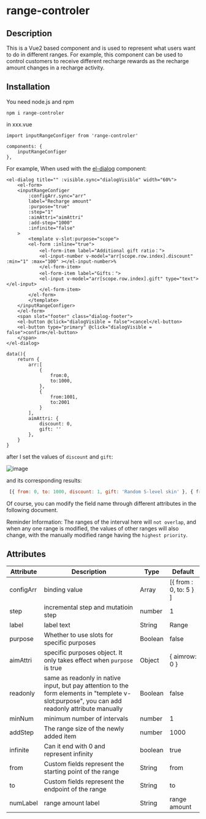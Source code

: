 # range-controler

## Description
This is a Vue2 based component and is used to represent what users want to do in different ranges.  For example, this component can be used to control customers to receive different recharge rewards as the recharge amount changes in a recharge activity.   

## Installation
You need node.js and npm
```
npm i range-controler
```

in xxx.vue
```
import inputRangeConfiger from 'range-controler'

components: {
    inputRangeConfiger
},

```
   
For example, When used with the [el-dialog](https://element.eleme.cn) component:
```
<el-dialog title="" :visible.sync="dialogVisible" width="60%">
    <el-form>
    <inputRangeConfiger 
        :configArr.sync="arr" 
        label="Recharge amount" 
        :purpose="true" 
        :step="1" 
        :aimAttri="aimAttri"
        :add-step="1000"
        :infinite="false"
    >
        <template v-slot:purpose="scope">
        <el-form :inline="true">
            <el-form-item label="Additional gift ratio：">
            <el-input-number v-model="arr[scope.row.index].discount" :min="1" :max="100" ></el-input-number>%
            </el-form-item>
            <el-form-item label="Gifts：">
            <el-input v-model="arr[scope.row.index].gift" type="text"></el-input>
            </el-form-item>
        </el-form>
        </template>
    </inputRangeConfiger>
    </el-form>
    <span slot="footer" class="dialog-footer">
    <el-button @click="dialogVisible = false">cancel</el-button>
    <el-button type="primary" @click="dialogVisible = false">confirm</el-button>
    </span>
</el-dialog>

data(){
    return {
        arr:[
            {
                from:0,
                to:1000,
            },
            {
                from:1001,
                to:2001
            }
        ],
        aimAttri: {
            discount: 0,
            gift: ''
        },
    }
}
```
after I set the values of `discount` and `gift`:

![image](https://github.com/pujiaming/range-configer/assets/109517537/0acc0038-a411-44b0-ae98-07b6b2446ca7)

and its corresponding results:

```javascript
 [{ from: 0, to: 1000, discount: 1, gift: 'Random S-level skin' }, { from: 1001, to: 2001, discount: 2, gift: 'Custom spraying' }]
```   

Of course, you can modify the field name through different attributes in the following document.   

Reminder Information: The ranges of the interval here will `not overlap`, and when any one range is modified, the values of other ranges will also change, with the manually modified range having the `highest priority`.   

## Attributes
| Attribute |  Description | Type | Default |
| --- | --- | --- | --- |
| configArr | binding value |  Array | [{ from : 0, to: 5 } ] |
| step | incremental step and mutatioin step | number | 1 |
| label | label text | String | Range |
| purpose | Whether to use slots for specific purposes | Boolean | false |
| aimAttri | specific purposes object. It only takes effect when `purpose` is true | Object | { aimrow: 0 } |
| readonly | same as readonly in native input, but pay attention to the form elements in "templete v-slot:purpose", you can add readonly attribute manually | Boolean | false |
| minNum | minimum number of intervals | number | 1 |
| addStep | The range size of the newly added item | number | 1000 |
| infinite | Can it end with 0 and represent infinity | boolean | true |
| from | Custom fields represent the starting point of the range | String | from |
| to | Custom fields represent the endpoint of the range | String | to |
| numLabel | range amount label | String | range amount |      
